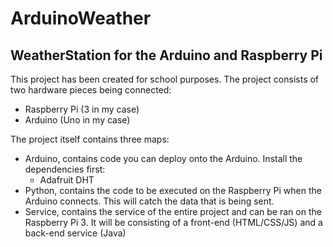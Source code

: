# ArduinoWeather

## WeatherStation for the Arduino and Raspberry Pi

This project has been created for school purposes. The project consists 
of two hardware pieces being connected:
* Raspberry Pi (3 in my case)
* Arduino (Uno in my case)

The project itself contains three maps:
* Arduino, contains code you can deploy onto the Arduino. Install the 
dependencies first: 
	* Adafruit DHT
* Python, contains the code to be executed on the Raspberry Pi when the 
Arduino connects. This will catch the data that is being sent.
* Service, contains the service of the entire project and can be ran on 
the Raspberry Pi 3. It will be consisting of a front-end (HTML/CSS/JS) 
and a back-end 
service (Java)
